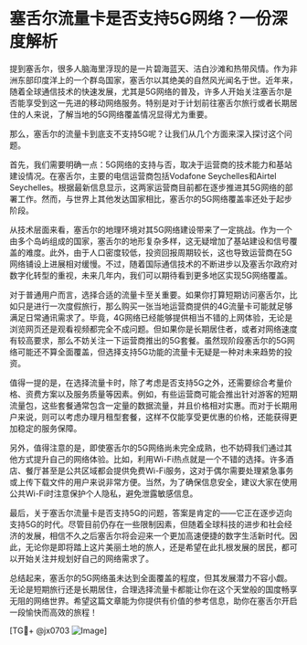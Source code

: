 # 塞舌尔流量卡是否支持5G网络？一份深度解析

提到塞舌尔，很多人脑海里浮现的是一片碧海蓝天、洁白沙滩和热带风情。作为非洲东部印度洋上的一个群岛国家，塞舌尔以其绝美的自然风光闻名于世。近年来，随着全球通信技术的快速发展，尤其是5G网络的普及，许多人开始关注塞舌尔是否能享受到这一先进的移动网络服务。特别是对于计划前往塞舌尔旅行或者长期居住的人来说，了解当地的5G网络覆盖情况显得尤为重要。

那么，塞舌尔的流量卡到底支不支持5G呢？让我们从几个方面来深入探讨这个问题。

首先，我们需要明确一点：5G网络的支持与否，取决于运营商的技术能力和基站建设情况。在塞舌尔，主要的电信运营商包括Vodafone Seychelles和Airtel Seychelles。根据最新信息显示，这两家运营商目前都在逐步推进其5G网络的部署工作。然而，与世界上其他发达国家相比，塞舌尔的5G网络覆盖率还处于起步阶段。

从技术层面来看，塞舌尔的地理环境对其5G网络建设带来了一定挑战。作为一个由多个岛屿组成的国家，塞舌尔的地形复杂多样，这无疑增加了基站建设和信号覆盖的难度。此外，由于人口密度较低，投资回报周期较长，这也导致运营商在5G网络铺设上进展相对缓慢。不过，随着国际通信技术的不断进步以及塞舌尔政府对数字化转型的重视，未来几年内，我们可以期待看到更多地区实现5G网络覆盖。

对于普通用户而言，选择合适的流量卡至关重要。如果你打算短期访问塞舌尔，比如只是进行一次度假旅行，那么购买一张当地运营商提供的4G流量卡可能就足够满足日常通讯需求了。毕竟，4G网络已经能够提供相当不错的上网体验，无论是浏览网页还是观看视频都完全不成问题。但如果你是长期居住者，或者对网络速度有较高要求，那么不妨关注一下运营商推出的5G套餐。虽然现阶段塞舌尔的5G网络可能还不算全面覆盖，但选择支持5G功能的流量卡无疑是一种对未来趋势的投资。

值得一提的是，在选择流量卡时，除了考虑是否支持5G之外，还需要综合考量价格、资费方案以及服务质量等因素。例如，有些运营商可能会推出针对游客的短期流量包，这些套餐通常包含一定量的数据流量，并且价格相对实惠。而对于长期用户来说，则可以考虑办理月租型套餐，这样不仅能享受更优惠的价格，还能获得更加稳定的服务保障。

另外，值得注意的是，即使塞舌尔的5G网络尚未完全成熟，也不妨碍我们通过其他方式提升自己的网络体验。比如，利用Wi-Fi热点就是一个不错的选择。许多酒店、餐厅甚至是公共区域都会提供免费Wi-Fi服务，这对于偶尔需要处理紧急事务或上传下载文件的用户来说非常方便。当然，为了确保信息安全，建议大家在使用公共Wi-Fi时注意保护个人隐私，避免泄露敏感信息。

最后，关于塞舌尔流量卡是否支持5G的问题，答案是肯定的——它正在逐步迈向支持5G的时代。尽管目前仍存在一些限制因素，但随着全球科技的进步和社会经济的发展，相信不久之后塞舌尔将会迎来一个更加高速便捷的数字生活新时代。因此，无论你是即将踏上这片美丽土地的旅人，还是希望在此扎根发展的居民，都可以开始关注并规划好自己的网络需求了。

总结起来，塞舌尔的5G网络虽未达到全面覆盖的程度，但其发展潜力不容小觑。无论是短期旅行还是长期居住，合理选择流量卡都能让你在这个天堂般的国度畅享无阻的网络世界。希望这篇文章能为你提供有价值的参考信息，助你在塞舌尔开启一段愉快而高效的旅程！

[TG💪+ @jx0703 ![Image](https://github.com/user-attachments/assets/dbca1d08-cadb-493c-b0ec-ad6f7a83f270)]